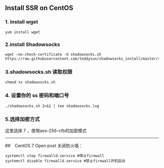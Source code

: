 ## Install SSR on CentOS

### 1. install wget
``` 
yum install wget 
```

### 2.install Shadowsocks
``` 
wget –no-check-certificate -O shadowsocks.sh https://raw.githubusercontent.com/teddysun/shadowsocks_install/master/shadowsocks.sh
``` 

### 3.shadowsocks.sh 读取权限
``` 
chmod +x shadowsocks.sh
``` 

### 4. 设置你的 ss 密码和端口号
``` 
./shadowsocks.sh 2>&1 | tee shadowsocks.log
``` 

### 5.选择加密方式

这里选择 7 ，使用aes-256-cfb的加密模式

---
##　CentOS 7 Open post
关闭防火墙：

``` 
systemctl stop firewalld.service #停止firewall
systemctl disable firewalld.service #禁止firewall开机启动
``` 


